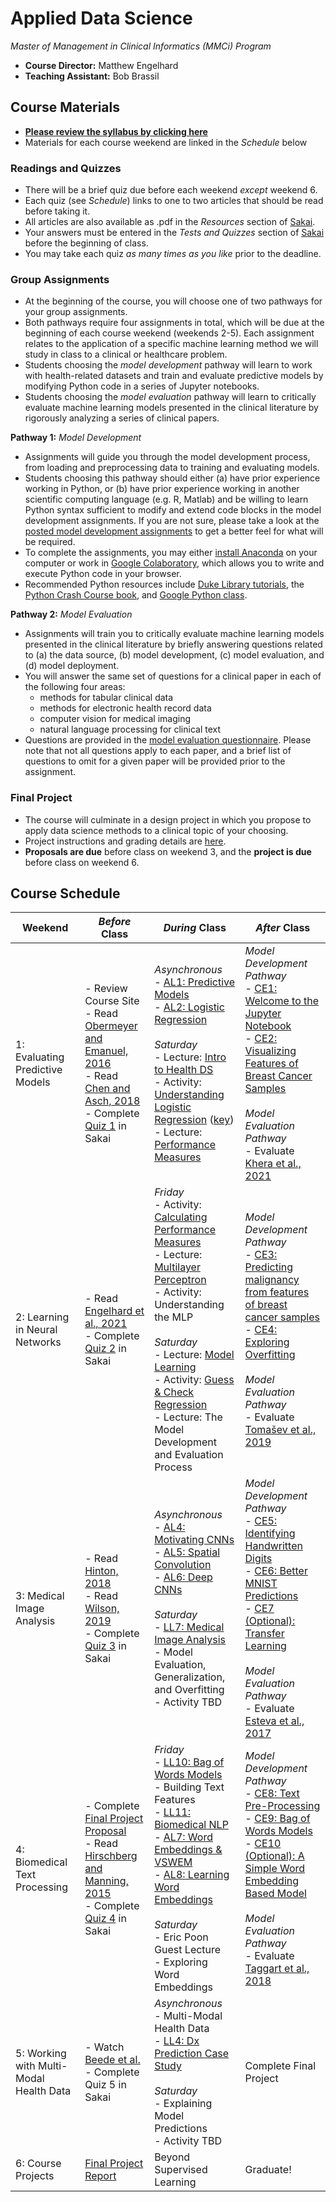 # Applied Data Science
*Master of Management in Clinical Informatics (MMCi) Program*

- **Course Director:** Matthew Engelhard
- **Teaching Assistant:** Bob Brassil

## Course Materials

- **[Please review the syllabus by clicking here](syllabus.md)**
- Materials for each course weekend are linked in the *Schedule* below

### Readings and Quizzes
- There will be a brief quiz due before each weekend *except* weekend 6.
- Each quiz (see *Schedule*) links to one to two articles that should be read before taking it.
- All articles are also available as .pdf in the *Resources* section of [Sakai](https://sakai.duke.edu).
- Your answers must be entered in the *Tests and Quizzes* section of [Sakai](https://sakai.duke.edu) before the beginning of class.
- You may take each quiz *as many times as you like* prior to the deadline.

### Group Assignments
- At the beginning of the course, you will choose one of two pathways for your group assignments.
- Both pathways require four assignments in total, which will be due at the beginning of each course weekend (weekends 2-5). Each assignment relates to the application of a specific machine learning method we will study in class to a clinical or healthcare problem.
- Students choosing the *model development* pathway will learn to work with health-related datasets and train and evaluate predictive models by modifying Python code in a series of Jupyter notebooks.
- Students choosing the *model evaluation* pathway will learn to critically evaluate machine learning models presented in the clinical literature by rigorously analyzing a series of clinical papers.

**Pathway 1:** *Model Development*
- Assignments will guide you through the model development process, from loading and preprocessing data to training and evaluating models.
- Students choosing this pathway should either (a) have prior experience working in Python, or (b) have prior experience working in another scientific computing language (e.g. R, Matlab) and be willing to learn Python syntax sufficient to modify and extend code blocks in the model development assignments. If you are not sure, please take a look at the [posted model development assignments](notebooks) to get a better feel for what will be required.
- To complete the assignments, you may either [install Anaconda](https://www.anaconda.com/products/individual#Downloads) on your computer or work in [Google Colaboratory](colab.research.google.com), which allows you to write and execute Python code in your browser.
- Recommended Python resources include [Duke Library tutorials](https://library.duke.edu/data/tutorials), the [Python Crash Course book](https://www.amazon.com/Python-Crash-Course-Eric-Matthes-ebook/dp/B07J4521M3/ref=sr_1_1_sspa?dchild=1&keywords=Python+book&qid=1618331896&sr=8-1-spons&psc=1&spLa=ZW5jcnlwdGVkUXVhbGlmaWVyPUEzSVNYTDhDUExZQktDJmVuY3J5cHRlZElkPUEwODgwNjQwM0RNT0U2Nk9XTDdDQiZlbmNyeXB0ZWRBZElkPUEwOTg4NjEyODc5U0ZROVNEQkZEJndpZGdldE5hbWU9c3BfYXRmJmFjdGlvbj1jbGlja1JlZGlyZWN0JmRvTm90TG9nQ2xpY2s9dHJ1ZQ==), and [Google Python class](https://developers.google.com/edu/python/).

**Pathway 2:** *Model Evaluation*
- Assignments will train you to critically evaluate machine learning models presented in the clinical literature by briefly answering questions related to (a) the data source, (b) model development, (c) model evaluation, and (d) model deployment.
- You will answer the same set of questions for a clinical paper in each of the following four areas:
  - methods for tabular clinical data
  - methods for electronic health record data
  - computer vision for medical imaging
  - natural language processing for clinical text
- Questions are provided in the [model evaluation questionnaire](model_evaluation.md). Please note that not all questions apply to each paper, and a brief list of questions to omit for a given paper will be provided prior to the assignment.

### Final Project
- The course will culminate in a design project in which you propose to apply data science methods to a clinical topic of your choosing.
- Project instructions and grading details are [here](final_project.md).
- **Proposals are due** before class on weekend 3, and the **project is due** before class on weekend 6.

## Course Schedule

Weekend | *Before* Class | *During* Class | *After* Class
--- | --- | --- | ---
1: Evaluating Predictive Models | - Review Course Site<br>- Read [Obermeyer and Emanuel, 2016](https://www.ncbi.nlm.nih.gov/pmc/articles/PMC5070532/)<br>- Read [Chen and Asch, 2018](https://www.ncbi.nlm.nih.gov/pmc/articles/PMC5953825/)<br>- Complete [Quiz 1](quizzes/q1.md) in Sakai | *Asynchronous*<br>- [AL1: Predictive Models](lectures/al1.pdf)<br>- [AL2: Logistic Regression](lectures/al2.pdf)<br><br>*Saturday*<br>- Lecture: [Intro to Health DS](lectures/ll1.pdf)<br>- Activity: [Understanding Logistic Regression](activities/logistic_regression.pdf) ([key](activities/logistic_regression_key.pdf))<br>- Lecture: [Performance Measures](lectures/ll3.pdf) | *Model Development Pathway*<br>- [CE1: Welcome to the Jupyter Notebook](notebooks/ce1.ipynb)<br>- [CE2: Visualizing Features of Breast Cancer Samples](notebooks/ce2.ipynb)<br><br>*Model Evaluation Pathway*<br>- Evaluate [Khera et al., 2021](https://jamanetwork.com/journals/jamacardiology/fullarticle/2777055)
2: Learning in Neural Networks | - Read [Engelhard et al., 2021](https://jamanetwork.com/journals/jamacardiology/article-abstract/2777054)<br>- Complete [Quiz 2](quizzes/q2.md) in Sakai | *Friday*<br>- Activity: [Calculating Performance Measures](activities/psa_performance.xlsx)<br>- Lecture: [Multilayer Perceptron](lectures/al3.pdf)<br>- Activity: Understanding the MLP<br><br>*Saturday*<br>- Lecture: [Model Learning](lectures/ll5.pdf)<br>- Activity: [Guess & Check Regression](worksheets/mortality_example.xlsx)<br>- Lecture: The Model Development and Evaluation Process | *Model Development Pathway*<br>- [CE3: Predicting malignancy from features of breast cancer samples](notebooks/ce3.ipynb)<br>- [CE4: Exploring Overfitting](notebooks/ce4.ipynb)<br><br>*Model Evaluation Pathway*<br>- Evaluate [Tomašev et al., 2019](https://www.ncbi.nlm.nih.gov/pmc/articles/PMC6722431/)
3: Medical Image Analysis | - Read [Hinton, 2018](https://jamanetwork.com/journals/jama/fullarticle/2701666)<br>- Read [Wilson, 2019](https://www.ncbi.nlm.nih.gov/pmc/articles/PMC7735021/)<br>- Complete [Quiz 3](quizzes/q3.md) in Sakai | *Asynchronous*<br>- [AL4: Motivating CNNs](lectures/al4.pdf)<br>- [AL5: Spatial Convolution](lectures/al5.pdf)<br>- [AL6: Deep CNNs](lectures/al6.pdf)<br><br>*Saturday*<br>- [LL7: Medical Image Analysis](lectures/ll7.pdf)<br>- Model Evaluation, Generalization, and Overfitting<br>- Activity TBD | *Model Development Pathway*<br>- [CE5: Identifying Handwritten Digits](notebooks/ce5.ipynb)<br>- [CE6: Better MNIST Predictions](notebooks/ce6.ipynb)<br>- [CE7 (Optional): Transfer Learning](notebooks/ce7.ipynb)<br><br>*Model Evaluation Pathway*<br>- Evaluate [Esteva et al., 2017](https://www.nature.com/articles/nature21056)
4: Biomedical Text Processing | - Complete [Final Project Proposal](final_project.md#proposal-1-page)<br>- Read [Hirschberg and Manning, 2015](https://science.sciencemag.org/content/349/6245/261)<br>- Complete [Quiz 4](quizzes/q4.md) in Sakai | *Friday*<br>- [LL10: Bag of Words Models](lectures/ll10.pdf)<br>- Building Text Features<br>- [LL11: Biomedical NLP](lectures/ll11.pdf)<br>- [AL7: Word Embeddings & VSWEM](lectures/al7.pdf)<br>- [AL8: Learning Word Embeddings](lectures/al8.pdf)<br><br>*Saturday*<br>- Eric Poon Guest Lecture<br>- Exploring Word Embeddings | *Model Development Pathway*<br>- [CE8: Text Pre-Processing](notebooks/ce8.ipynb)<br>- [CE9: Bag of Words Models](notebooks/ce9.ipynb)<br>- [CE10 (Optional): A Simple Word Embedding Based Model](notebooks/ce10.ipynb)<br><br>*Model Evaluation Pathway*<br>- Evaluate [Taggart et al., 2018](https://jamanetwork.com/journals/jamanetworkopen/fullarticle/2706498)
5: Working with Multi-Modal Health Data | - Watch [Beede et al.](https://youtu.be/-7VR8fZFOT4)<br>- Complete Quiz 5 in Sakai | *Asynchronous*<br>- Multi-Modal Health Data<br>- [LL4: Dx Prediction Case Study](lectures/ll4.pdf)<br><br>*Saturday*<br>- Explaining Model Predictions<br>- Activity TBD | Complete Final Project
6: Course Projects | [Final Project Report](final_project.md#report-3-pages-single-spaced) | Beyond Supervised Learning | Graduate!
